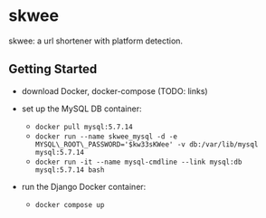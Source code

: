 # skwee
skwee: a url shortener with platform detection.

## Getting Started
- download Docker, docker-compose (TODO: links)
- set up the MySQL DB container:
   - `docker pull mysql:5.7.14`
   - `docker run --name skwee_mysql -d -e MYSQL\_ROOT\_PASSWORD='$kw33sKWee' -v db:/var/lib/mysql  mysql:5.7.14`
   - `docker run -it --name mysql-cmdline --link mysql:db mysql:5.7.14 bash`

- run the Django Docker container:
   - `docker compose up`
